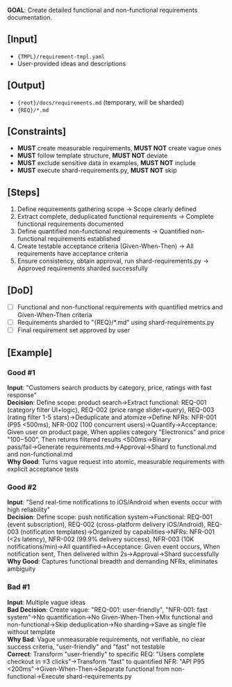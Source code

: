 **GOAL**: Create detailed functional and non-functional requirements documentation.

## [Input]
- `{TMPL}/requirement-tmpl.yaml`
- User-provided ideas and descriptions

## [Output]
- `{root}/docs/requirements.md` (temporary, will be sharded)
- `{REQ}/*.md`

## [Constraints]
- **MUST** create measurable requirements, **MUST NOT** create vague ones
- **MUST** follow template structure, **MUST NOT** deviate
- **MUST** exclude sensitive data in examples, **MUST NOT** include
- **MUST** execute shard-requirements.py, **MUST NOT** skip

## [Steps]
1. Define requirements gathering scope → Scope clearly defined
2. Extract complete, deduplicated functional requirements → Complete functional requirements documented
3. Define quantified non-functional requirements → Quantified non-functional requirements established
4. Create testable acceptance criteria (Given-When-Then) → All requirements have acceptance criteria
5. Ensure consistency, obtain approval, run shard-requirements.py → Approved requirements sharded successfully

## [DoD]
- [ ] Functional and non-functional requirements with quantified metrics and Given-When-Then criteria
- [ ] Requirements sharded to "{REQ}/*.md" using shard-requirements.py
- [ ] Final requirement set approved by user

## [Example]

### Good #1
**Input**: "Customers search products by category, price, ratings with fast response"  
**Decision**: Define scope: product search→Extract functional: REQ-001 (category filter UI+logic), REQ-002 (price range slider+query), REQ-003 (rating filter 1-5 stars)→Deduplicate and atomize→Define NFRs: NFR-001 (P95 <500ms), NFR-002 (100 concurrent users)→Quantify→Acceptance: Given user on product page, When applies category "Electronics" and price "$100-$500", Then returns filtered results <500ms→Binary pass/fail→Generate requirements.md→Approval→Shard to functional.md and non-functional.md  
**Why Good**: Turns vague request into atomic, measurable requirements with explicit acceptance tests

### Good #2
**Input**: "Send real-time notifications to iOS/Android when events occur with high reliability"  
**Decision**: Define scope: push notification system→Functional: REQ-001 (event subscription), REQ-002 (cross-platform delivery iOS/Android), REQ-003 (notification templates)→Organized by capabilities→NFRs: NFR-001 (<2s latency), NFR-002 (99.9% delivery success), NFR-003 (10K notifications/min)→All quantified→Acceptance: Given event occurs, When notification sent, Then delivered within 2s→Approval→Shard successfully  
**Why Good**: Captures functional breadth and demanding NFRs, eliminates ambiguity

### Bad #1
**Input**: Multiple vague ideas  
**Bad Decision**: Create vague: "REQ-001: user-friendly", "NFR-001: fast system"→No quantification→No Given-When-Then→Mix functional and non-functional→Skip deduplication→No sharding→Save as single file without template  
**Why Bad**: Vague unmeasurable requirements, not verifiable, no clear success criteria, "user-friendly" and "fast" not testable  
**Correct**: Transform "user-friendly" to specific REQ: "Users complete checkout in ≤3 clicks"→Transform "fast" to quantified NFR: "API P95 <200ms"→Given-When-Then→Separate functional from non-functional→Execute shard-requirements.py
